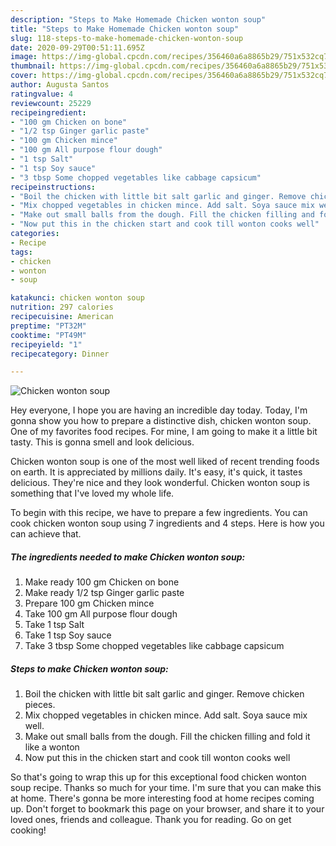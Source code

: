 ```yaml
---
description: "Steps to Make Homemade Chicken wonton soup"
title: "Steps to Make Homemade Chicken wonton soup"
slug: 118-steps-to-make-homemade-chicken-wonton-soup
date: 2020-09-29T00:51:11.695Z
image: https://img-global.cpcdn.com/recipes/356460a6a8865b29/751x532cq70/chicken-wonton-soup-recipe-main-photo.jpg
thumbnail: https://img-global.cpcdn.com/recipes/356460a6a8865b29/751x532cq70/chicken-wonton-soup-recipe-main-photo.jpg
cover: https://img-global.cpcdn.com/recipes/356460a6a8865b29/751x532cq70/chicken-wonton-soup-recipe-main-photo.jpg
author: Augusta Santos
ratingvalue: 4
reviewcount: 25229
recipeingredient:
- "100 gm Chicken on bone"
- "1/2 tsp Ginger garlic paste"
- "100 gm Chicken mince"
- "100 gm All purpose flour dough"
- "1 tsp Salt"
- "1 tsp Soy sauce"
- "3 tbsp Some chopped vegetables like cabbage capsicum"
recipeinstructions:
- "Boil the chicken with little bit salt garlic and ginger. Remove chicken pieces."
- "Mix chopped vegetables in chicken mince. Add salt. Soya sauce mix well."
- "Make out small balls from the dough. Fill the chicken filling and fold it like a wonton"
- "Now put this in the chicken start and cook till wonton cooks well"
categories:
- Recipe
tags:
- chicken
- wonton
- soup

katakunci: chicken wonton soup 
nutrition: 297 calories
recipecuisine: American
preptime: "PT32M"
cooktime: "PT49M"
recipeyield: "1"
recipecategory: Dinner

---
```



![Chicken wonton soup](https://img-global.cpcdn.com/recipes/356460a6a8865b29/751x532cq70/chicken-wonton-soup-recipe-main-photo.jpg)

Hey everyone, I hope you are having an incredible day today. Today, I'm gonna show you how to prepare a distinctive dish, chicken wonton soup. One of my favorites food recipes. For mine, I am going to make it a little bit tasty. This is gonna smell and look delicious.

Chicken wonton soup is one of the most well liked of recent trending foods on earth. It is appreciated by millions daily. It's easy, it's quick, it tastes delicious. They're nice and they look wonderful. Chicken wonton soup is something that I've loved my whole life.




To begin with this recipe, we have to prepare a few ingredients. You can cook chicken wonton soup using 7 ingredients and 4 steps. Here is how you can achieve that.

<!--inarticleads1-->

##### The ingredients needed to make Chicken wonton soup:

1. Make ready 100 gm Chicken on bone
1. Make ready 1/2 tsp Ginger garlic paste
1. Prepare 100 gm Chicken mince
1. Take 100 gm All purpose flour dough
1. Take 1 tsp Salt
1. Take 1 tsp Soy sauce
1. Take 3 tbsp Some chopped vegetables like cabbage capsicum




<!--inarticleads2-->

##### Steps to make Chicken wonton soup:

1. Boil the chicken with little bit salt garlic and ginger. Remove chicken pieces.
1. Mix chopped vegetables in chicken mince. Add salt. Soya sauce mix well.
1. Make out small balls from the dough. Fill the chicken filling and fold it like a wonton
1. Now put this in the chicken start and cook till wonton cooks well




So that's going to wrap this up for this exceptional food chicken wonton soup recipe. Thanks so much for your time. I'm sure that you can make this at home. There's gonna be more interesting food at home recipes coming up. Don't forget to bookmark this page on your browser, and share it to your loved ones, friends and colleague. Thank you for reading. Go on get cooking!
